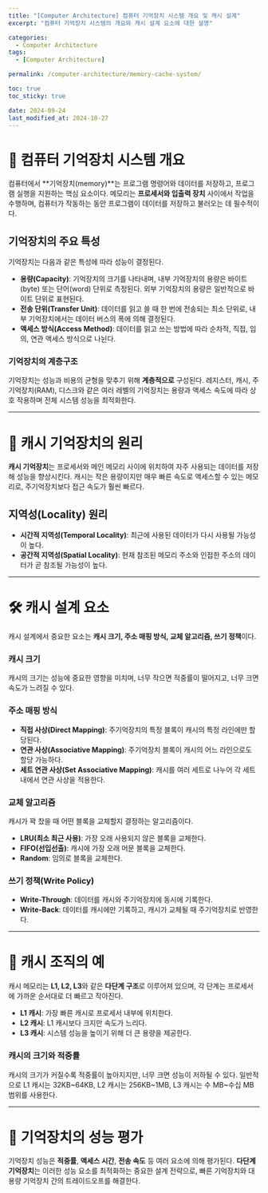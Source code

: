 ```yaml
---
title: "[Computer Architecture] 컴퓨터 기억장치 시스템 개요 및 캐시 설계"
excerpt: "컴퓨터 기억장치 시스템의 개요와 캐시 설계 요소에 대한 설명"

categories:
  - Computer Architecture
tags:
  - [Computer Architecture]

permalink: /computer-architecture/memory-cache-system/

toc: true
toc_sticky: true

date: 2024-09-24
last_modified_at: 2024-10-27
---
```


# 🧠 컴퓨터 기억장치 시스템 개요

컴퓨터에서 **기억장치(memory)**는 프로그램 명령어와 데이터를 저장하고, 프로그램 실행을 지원하는 핵심 요소이다. 메모리는 **프로세서와 입출력 장치** 사이에서 작업을 수행하며, 컴퓨터가 작동하는 동안 프로그램이 데이터를 저장하고 불러오는 데 필수적이다.

## 기억장치의 주요 특성

기억장치는 다음과 같은 특성에 따라 성능이 결정된다.

- **용량(Capacity)**: 기억장치의 크기를 나타내며, 내부 기억장치의 용량은 바이트(byte) 또는 단어(word) 단위로 측정된다. 외부 기억장치의 용량은 일반적으로 바이트 단위로 표현된다.
- **전송 단위(Transfer Unit)**: 데이터를 읽고 쓸 때 한 번에 전송되는 최소 단위로, 내부 기억장치에서는 데이터 버스의 폭에 의해 결정된다.
- **액세스 방식(Access Method)**: 데이터를 읽고 쓰는 방법에 따라 순차적, 직접, 임의, 연관 액세스 방식으로 나뉜다.

<h3> 기억장치의 계층구조</h3>

기억장치는 성능과 비용의 균형을 맞추기 위해 **계층적으로** 구성된다. 레지스터, 캐시, 주기억장치(RAM), 디스크와 같은 여러 레벨의 기억장치는 용량과 액세스 속도에 따라 상호 작용하며 전체 시스템 성능을 최적화한다.

---

# 🔄 캐시 기억장치의 원리

**캐시 기억장치**는 프로세서와 메인 메모리 사이에 위치하여 자주 사용되는 데이터를 저장해 성능을 향상시킨다. 캐시는 작은 용량이지만 매우 빠른 속도로 액세스할 수 있는 메모리로, 주기억장치보다 접근 속도가 훨씬 빠르다.

## 지역성(Locality) 원리

- **시간적 지역성(Temporal Locality)**: 최근에 사용된 데이터가 다시 사용될 가능성이 높다.
- **공간적 지역성(Spatial Locality)**: 현재 참조된 메모리 주소와 인접한 주소의 데이터가 곧 참조될 가능성이 높다.

---

# 🛠️ 캐시 설계 요소

캐시 설계에서 중요한 요소는 **캐시 크기, 주소 매핑 방식, 교체 알고리즘, 쓰기 정책**이다.

<h3>캐시 크기</h3>

캐시의 크기는 성능에 중요한 영향을 미치며, 너무 작으면 적중률이 떨어지고, 너무 크면 속도가 느려질 수 있다.

<h3>주소 매핑 방식</h3>

- **직접 사상(Direct Mapping)**: 주기억장치의 특정 블록이 캐시의 특정 라인에만 할당된다.
- **연관 사상(Associative Mapping)**: 주기억장치 블록이 캐시의 어느 라인으로도 할당 가능하다.
- **세트 연관 사상(Set Associative Mapping)**: 캐시를 여러 세트로 나누어 각 세트 내에서 연관 사상을 적용한다.

<h3>교체 알고리즘</h3>

캐시가 꽉 찼을 때 어떤 블록을 교체할지 결정하는 알고리즘이다.

- **LRU(최소 최근 사용)**: 가장 오래 사용되지 않은 블록을 교체한다.
- **FIFO(선입선출)**: 캐시에 가장 오래 머문 블록을 교체한다.
- **Random**: 임의로 블록을 교체한다.

<h3>쓰기 정책(Write Policy)</h3>

- **Write-Through**: 데이터를 캐시와 주기억장치에 동시에 기록한다.
- **Write-Back**: 데이터를 캐시에만 기록하고, 캐시가 교체될 때 주기억장치로 반영한다.

---

# 🚀 캐시 조직의 예

캐시 메모리는 **L1, L2, L3**와 같은 **다단계 구조**로 이루어져 있으며, 각 단계는 프로세서에 가까운 순서대로 더 빠르고 작아진다.

- **L1 캐시**: 가장 빠른 캐시로 프로세서 내부에 위치한다.
- **L2 캐시**: L1 캐시보다 크지만 속도가 느리다.
- **L3 캐시**: 시스템 성능을 높이기 위해 더 큰 용량을 제공한다.

<h3>캐시의 크기와 적중률</h3>

캐시의 크기가 커질수록 적중률이 높아지지만, 너무 크면 성능이 저하될 수 있다. 일반적으로 L1 캐시는 32KB~64KB, L2 캐시는 256KB~1MB, L3 캐시는 수 MB~수십 MB 범위를 사용한다.

---

# 💾 기억장치의 성능 평가

기억장치 성능은 **적중률**, **액세스 시간**, **전송 속도** 등 여러 요소에 의해 평가된다. **다단계 기억장치**는 이러한 성능 요소를 최적화하는 중요한 설계 전략으로, 빠른 기억장치와 대용량 기억장치 간의 트레이드오프를 해결한다.
